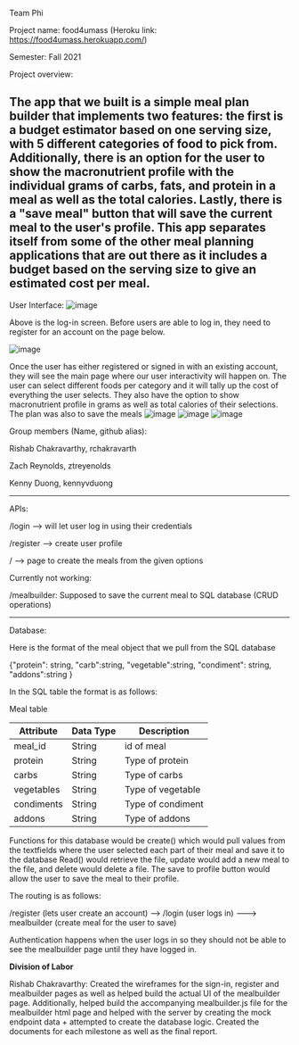 Team Phi

Project name: food4umass (Heroku link: https://food4umass.herokuapp.com/)

Semester: Fall 2021

Project overview:

The app that we built is a simple meal plan builder that implements two features: the first is a budget 
estimator based on one serving size, with 5 different categories of food to pick from. Additionally,
there is an option for the user to show the macronutrient profile with the individual grams of carbs,
fats, and protein in a meal as well as the total calories. Lastly, there is a "save meal" button that will
save the current meal to the user's profile. This app separates itself from some of the other meal planning 
applications that are out there as it includes a budget based on the serving size to give an estimated cost
per meal.
--------------------------------------------------------------------------------------------------------------------------
User Interface:
![image](https://user-images.githubusercontent.com/60271599/145690911-13d89709-1038-44cd-80ce-ec2a278189e0.png)

Above is the log-in screen. Before users are able to log in, they need to register for an account on the page below.

![image](https://user-images.githubusercontent.com/60271599/145690946-bca85c76-5b9b-4196-8765-3b1e41207827.png)

Once the user has either registered or signed in with an existing account, they will see the main page where our 
user interactivity will happen on. The user can select different foods per category and it will tally up the cost of 
everything the user selects. They also have the option to show macronutrient profile in grams as well as total calories of
their selections. The plan was also to save the meals 
![image](https://user-images.githubusercontent.com/60271599/145691030-4e5c645b-5a7a-46af-8cad-c3b1b50864d8.png)
![image](https://user-images.githubusercontent.com/60271599/145691040-aa9511e3-4132-4f2d-93d3-5419e4d53d1f.png)
![image](https://user-images.githubusercontent.com/60271599/145691224-488b2ff7-9905-4c75-87e0-ef2b67cc501a.png)

Group members (Name, github alias): 

Rishab Chakravarthy, rchakravarth

Zach Reynolds, ztreyenolds

Kenny Duong, kennyvduong

--------------------------------------------------------------------------------------------------------------

APIs:

/login --> will let user log in using their credentials

/register --> create user profile

/ --> page to create the meals from the given options

Currently not working:

/mealbuilder: Supposed to save the current meal to SQL database (CRUD operations)

------------------------------------------------------------------------------------------------------------------

Database: 

Here is the format of the meal object that we pull from the SQL database

{"protein": string, "carb":string, "vegetable":string, "condiment": string, "addons":string }

In the SQL table the format is as follows:

Meal table

| Attribute    | Data Type | Description              |
|--------------|-----------|--------------------------|
| meal_id      | String    | id of meal               |
| protein      | String    | Type of protein          |
| carbs        | String    | Type of carbs            |
| vegetables   | String    | Type of vegetable        |
| condiments   | String    | Type of condiment        |
| addons       | String    | Type of addons           |

Functions for this database would be create() which would pull values from the textfields where the user selected each part of their meal and save it to the database Read() would retrieve the file, update would add a new meal to the file, and delete would delete a file. The save to profile button would allow the user to save the meal to their profile.

The routing is as follows:

/register (lets user create an account) --> /login (user logs in) ---> mealbuilder (create meal for the user to save)

Authentication happens when the user logs in so they should not be able to see the mealbuilder page until they have logged in.

**Division of Labor**

Rishab Chakravarthy: Created the wireframes for the sign-in, register and mealbuilder pages as well as helped build the actual UI
of the mealbuilder page. Additionally, helped build the accompanying mealbuilder.js file for the mealbuilder html page and helped with the server by creating the mock endpoint data + attempted to create the database logic. Created the documents for each milestone as well as the final report.
